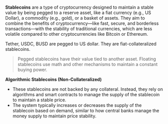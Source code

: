 **Stablecoins** are a type of cryptocurrency designed to maintain a stable value by being pegged to a reserve asset, like a fiat currency (e.g., US Dollar), a commodity (e.g., gold), or a basket of assets. They aim to combine the benefits of cryptocurrency—like fast, secure, and borderless transactions—with the stability of traditional currencies, which are less volatile compared to other cryptocurrencies like Bitcoin or Ethereum.

Tether, USDC, BUSD are pegged to US dollar. They are fiat-collateralized stablecoins.

> Pegged stablecoins have their value tied to another asset. Floating stablecoins use math and other mechanisms to maintain a constant buying power.

**Algorithmic Stablecoins (Non-Collateralized)**

- These stablecoins are not backed by any collateral. Instead, they rely on algorithms and smart contracts to manage the supply of the stablecoin to maintain a stable price.
- The system typically increases or decreases the supply of the stablecoin based on demand, similar to how central banks manage the money supply to maintain price stability.